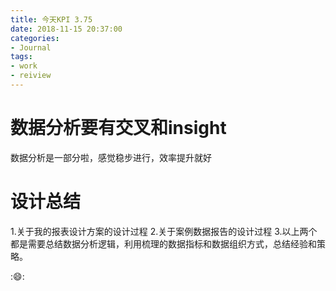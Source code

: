 ```yaml
---
title: 今天KPI 3.75
date: 2018-11-15 20:37:00
categories:
- Journal
tags:
- work
- reiview
---
```


# 数据分析要有交叉和insight
数据分析是一部分啦，感觉稳步进行，效率提升就好
# 设计总结
1.关于我的报表设计方案的设计过程
2.关于案例数据报告的设计过程
3.以上两个都是需要总结数据分析逻辑，利用梳理的数据指标和数据组织方式，总结经验和策略。

::smile::
